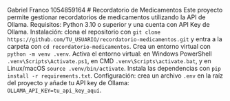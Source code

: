 Gabriel Franco 1054859164 # Recordatorio de Medicamentos
Este proyecto permite gestionar recordatorios de medicamentos utilizando la API de Ollama. Requisitos: Python 3.10 o superior y una cuenta con API Key de Ollama. Instalación: clona el repositorio con `git clone https://github.com/TU_USUARIO/recordatorio-medicamentos.git` y entra a la carpeta con `cd recordatorio-medicamentos`. Crea un entorno virtual con `python -m venv .venv`. Activa el entorno virtual: en Windows PowerShell `.venv\Scripts\Activate.ps1`, en CMD `.venv\Scripts\activate.bat`, y en Linux/macOS `source .venv/bin/activate`. Instala las dependencias con `pip install -r requirements.txt`. Configuración: crea un archivo `.env` en la raíz del proyecto y añade tu API key de Ollama: `OLLAMA_API_KEY=tu_api_key_aquí`. 
